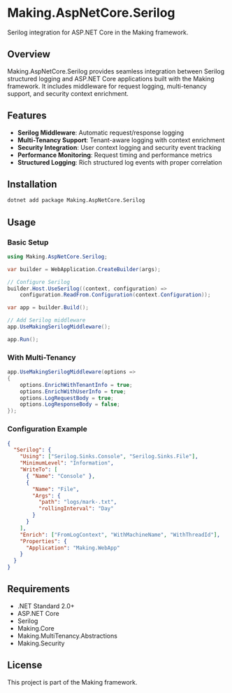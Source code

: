 # Making.AspNetCore.Serilog

Serilog integration for ASP.NET Core in the Making framework.

## Overview

Making.AspNetCore.Serilog provides seamless integration between Serilog structured logging and ASP.NET Core applications built with the Making framework. It includes middleware for request logging, multi-tenancy support, and security context enrichment.

## Features

- **Serilog Middleware**: Automatic request/response logging
- **Multi-Tenancy Support**: Tenant-aware logging with context enrichment
- **Security Integration**: User context logging and security event tracking
- **Performance Monitoring**: Request timing and performance metrics
- **Structured Logging**: Rich structured log events with proper correlation

## Installation

```bash
dotnet add package Making.AspNetCore.Serilog
```

## Usage

### Basic Setup

```csharp
using Making.AspNetCore.Serilog;

var builder = WebApplication.CreateBuilder(args);

// Configure Serilog
builder.Host.UseSerilog((context, configuration) =>
    configuration.ReadFrom.Configuration(context.Configuration));

var app = builder.Build();

// Add Serilog middleware
app.UseMakingSerilogMiddleware();

app.Run();
```

### With Multi-Tenancy

```csharp
app.UseMakingSerilogMiddleware(options =>
{
    options.EnrichWithTenantInfo = true;
    options.EnrichWithUserInfo = true;
    options.LogRequestBody = true;
    options.LogResponseBody = false;
});
```

### Configuration Example

```json
{
  "Serilog": {
    "Using": ["Serilog.Sinks.Console", "Serilog.Sinks.File"],
    "MinimumLevel": "Information",
    "WriteTo": [
      { "Name": "Console" },
      {
        "Name": "File",
        "Args": {
          "path": "logs/mark-.txt",
          "rollingInterval": "Day"
        }
      }
    ],
    "Enrich": ["FromLogContext", "WithMachineName", "WithThreadId"],
    "Properties": {
      "Application": "Making.WebApp"
    }
  }
}
```

## Requirements

- .NET Standard 2.0+
- ASP.NET Core
- Serilog
- Making.Core
- Making.MultiTenancy.Abstractions
- Making.Security

## License

This project is part of the Making framework.